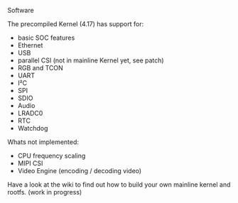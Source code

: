 Software

The precompiled Kernel (4.17) has support for:
- basic SOC features
- Ethernet
- USB 
- parallel CSI (not in mainline Kernel yet, see patch)
- RGB and TCON 
- UART
- I²C
- SPI
- SDIO
- Audio
- LRADC0
- RTC
- Watchdog

Whats not implemented:
- CPU frequency scaling
- MIPI CSI 
- Video Engine (encoding / decoding video)

Have a look at the wiki to find out how to build your own mainline kernel and rootfs. (work in progress) 

